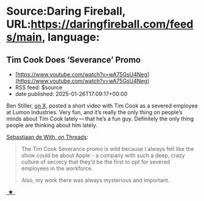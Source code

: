 # Source:Daring Fireball, URL:https://daringfireball.com/feeds/main, language:

## Tim Cook Does ‘Severance’ Promo
 - [https://www.youtube.com/watch?v=wA75GsU4Neg](https://www.youtube.com/watch?v=wA75GsU4Neg)
 - RSS feed: $source
 - date published: 2025-01-26T17:09:17+00:00

<p>Ben Stiller, <a href="https://x.com/BenStiller/status/1882792326982250665">on X</a>, posted a short video with Tim Cook as a severed employee at Lumon Industries. Very fun, and it’s really the only thing on people’s minds about Tim Cook lately — that he’s a fun guy. Definitely the only thing people are thinking about him lately.</p>

<p><a href="https://www.threads.net/@sdw/post/DFNyKVaPXkU">Sebastiaan de With, on Threads</a>:</p>

<blockquote>
  <p>The Tim Cook Severance promo is wild because I always felt like
the show could be about Apple - a company with such a deep, crazy
culture of secrecy that they’d be the first to opt for severed
employees in the workforce.</p>

<p>Also, my work there was always mysterious and important.</p>
</blockquote>

<div>
<a  title="Permanent link to ‘Tim Cook Does ‘Severance’ Promo’"  href="https://daringfireball.net/linked/2025/01/26/cook-severance">&nbsp;★&nbsp;</a>
</div>

